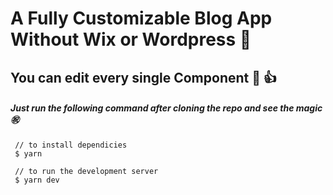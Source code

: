 # A Fully Customizable Blog App Without Wix or Wordpress :100: 

## You can edit every single Component :rocket: :+1:


##### Just run the following command after cloning the repo and see the magic :congratulations:

```
 // to install dependicies 
 $ yarn
 
 // to run the development server
 $ yarn dev
```
